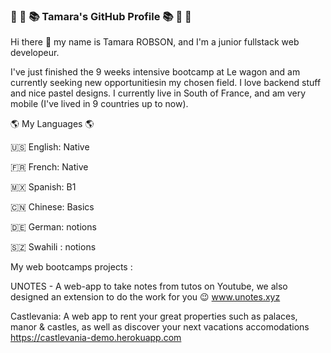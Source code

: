 ### 🏺 👣 📚  Tamara's GitHub Profile  📚 👣 🏺 

Hi there 👋  my name is Tamara ROBSON, and I'm a junior fullstack web developeur. 

I've just finished the 9 weeks intensive bootcamp at Le wagon and am currently seeking new opportunitiesin my chosen field. I love backend stuff and nice pastel designs.
I currently live in South of France, and am very mobile (I've lived in 9 countries up to now). 

<!--
**Tamy-Tam/Tamy-Tam** is a ✨ _special_ ✨ repository because its `README.md` (this file) appears on your GitHub profile.

Here are some ideas to get you started:

- 🔭 I’m currently working on finding a job in my newly chosen career & enhancing my JavaScript skills
- 🌱 I’m currently learning JavaScript and React
- 👯 I’m looking to collaborate on great innovative web applications
- 🤔 I’m looking for help with finding a job as a junior fullstack developer
- 💬 Ask me about international relations, cool books & living in exotic places
- 📫 How to reach me: tamara.jade.robson@gmail.com or on LinkedIn www.linkedin.com/in/tamara-robson
- ⚡ Fun fact: I read LoTR when I was 9 
-->

🌎 My Languages 🌎

🇺🇸 English: Native

🇫🇷 French: Native

🇲🇽 Spanish: B1

🇨🇳 Chinese: Basics

🇩🇪 German: notions

🇸🇿 Swahili : notions



My web bootcamps projects : 

UNOTES - A web-app to take notes from tutos on Youtube, we also designed an extension to do the work for you 😉 
www.unotes.xyz

Castlevania: A web app to rent your great properties such as palaces, manor & castles, as well as discover your next vacations accomodations
https://castlevania-demo.herokuapp.com
